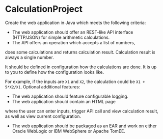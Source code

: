 # CalculationProject

Create the web application in Java which meets the following criteria:
* The web application should offer an REST-like API interface (HTTP/JSON) for simple arithmetic calculations.
* The API offers an operation which accepts a list of numbers,

does some calculations and returns calculation result.
Calculation result is always a single number.

It should be defined in configuration how the calculations are done.
It is up to you to define how the configuration looks like.

For example, if the inputs are `X1` and `X2`, the calculation could be `X1 + 5*X2/X1`.
Optional additional features:
* The web application should feature configurable logging.
* The web application should contain an HTML page

where the user can enter inputs, trigger API call and view calculation result,
as well as view current configuration.

* The web application should be packaged as an EAR and work on either Oracle WebLogic or IBM WebSphere or Apache TomEE.
